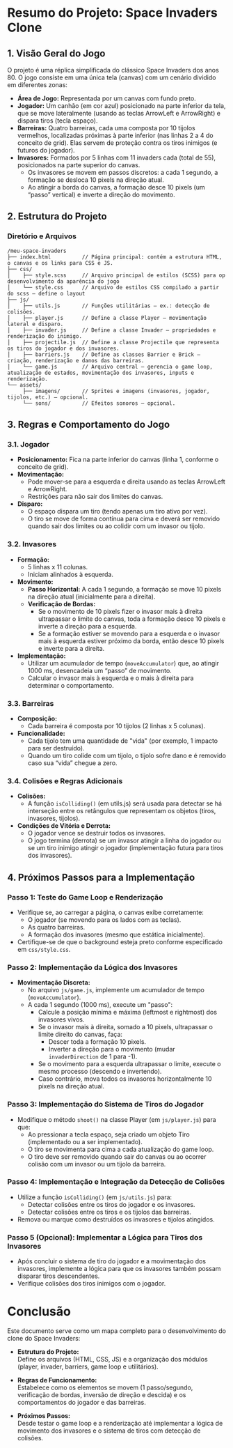 # Resumo do Projeto: Space Invaders Clone

## 1. Visão Geral do Jogo

O projeto é uma réplica simplificada do clássico Space Invaders dos anos 80. O jogo consiste em uma única tela (canvas) com um cenário dividido em diferentes zonas:

- **Área de Jogo:** Representada por um canvas com fundo preto.
- **Jogador:** Um canhão (em cor azul) posicionado na parte inferior da tela, que se move lateralmente (usando as teclas ArrowLeft e ArrowRight) e dispara tiros (tecla espaço).
- **Barreiras:** Quatro barreiras, cada uma composta por 10 tijolos vermelhos, localizadas próximas à parte inferior (nas linhas 2 a 4 do conceito de grid). Elas servem de proteção contra os tiros inimigos (e futuros do jogador).
- **Invasores:** Formados por 5 linhas com 11 invaders cada (total de 55), posicionados na parte superior do canvas.  
  - Os invasores se movem em passos discretos: a cada 1 segundo, a formação se desloca 10 pixels na direção atual.
  - Ao atingir a borda do canvas, a formação desce 10 pixels (um “passo” vertical) e inverte a direção do movimento.

## 2. Estrutura do Projeto

### Diretório e Arquivos

```
/meu-space-invaders
├── index.html          // Página principal: contém a estrutura HTML, o canvas e os links para CSS e JS.
├── css/
│    ├── style.scss     // Arquivo principal de estilos (SCSS) para op desenvolvimento da aparência do jogo
│    └── style.css      // Arquivo de estilos CSS compilado a partir do scss – define o layout
├── js/
│    ├── utils.js       // Funções utilitárias – ex.: detecção de colisões.
│    ├── player.js      // Define a classe Player – movimentação lateral e disparo.
│    ├── invader.js     // Define a classe Invader – propriedades e renderização do inimigo.
│    ├── projectile.js  // Define a classe Projectile que representa os tiros do jogador e dos invasores.
│    ├── barriers.js    // Define as classes Barrier e Brick – criação, renderização e danos das barreiras.
│    └── game.js        // Arquivo central – gerencia o game loop, atualização de estados, movimentação dos invasores, inputs e renderização.
└── assets/
     ├── imagens/       // Sprites e imagens (invasores, jogador, tijolos, etc.) – opcional.
     └── sons/          // Efeitos sonoros – opcional.
```

## 3. Regras e Comportamento do Jogo

### 3.1. Jogador

- **Posicionamento:** Fica na parte inferior do canvas (linha 1, conforme o conceito de grid).
- **Movimentação:**  
  - Pode mover-se para a esquerda e direita usando as teclas ArrowLeft e ArrowRight.
  - Restrições para não sair dos limites do canvas.
- **Disparo:**  
  - O espaço dispara um tiro (tendo apenas um tiro ativo por vez).
  - O tiro se move de forma contínua para cima e deverá ser removido quando sair dos limites ou ao colidir com um invasor ou tijolo.

### 3.2. Invasores

- **Formação:**  
  - 5 linhas x 11 colunas.
  - Iniciam alinhados à esquerda.
- **Movimento:**  
  - **Passo Horizontal:** A cada 1 segundo, a formação se move 10 pixels na direção atual (inicialmente para a direita).
  - **Verificação de Bordas:**  
    - Se o movimento de 10 pixels fizer o invasor mais à direita ultrapassar o limite do canvas, toda a formação desce 10 pixels e inverte a direção para a esquerda.
    - Se a formação estiver se movendo para a esquerda e o invasor mais à esquerda estiver próximo da borda, então desce 10 pixels e inverte para a direita.
- **Implementação:**  
  - Utilizar um acumulador de tempo (`moveAccumulator`) que, ao atingir 1000 ms, desencadeia um “passo” de movimento.
  - Calcular o invasor mais à esquerda e o mais à direita para determinar o comportamento.

### 3.3. Barreiras

- **Composição:**  
  - Cada barreira é composta por 10 tijolos (2 linhas x 5 colunas).
- **Funcionalidade:**  
  - Cada tijolo tem uma quantidade de "vida" (por exemplo, 1 impacto para ser destruído).
  - Quando um tiro colide com um tijolo, o tijolo sofre dano e é removido caso sua “vida” chegue a zero.

### 3.4. Colisões e Regras Adicionais

- **Colisões:**  
  - A função `isColliding()` (em utils.js) será usada para detectar se há interseção entre os retângulos que representam os objetos (tiros, invasores, tijolos).
- **Condições de Vitória e Derrota:**  
  - O jogador vence se destruir todos os invasores.
  - O jogo termina (derrota) se um invasor atingir a linha do jogador ou se um tiro inimigo atingir o jogador (implementação futura para tiros dos invasores).

## 4. Próximos Passos para a Implementação

### Passo 1: Teste do Game Loop e Renderização
- Verifique se, ao carregar a página, o canvas exibe corretamente:
  - O jogador (se movendo para os lados com as teclas).
  - As quatro barreiras.
  - A formação dos invasores (mesmo que estática inicialmente).
- Certifique-se de que o background esteja preto conforme especificado em `css/style.css`.

### Passo 2: Implementação da Lógica dos Invasores
- **Movimentação Discreta:**  
  - No arquivo `js/game.js`, implemente um acumulador de tempo (`moveAccumulator`).
  - A cada 1 segundo (1000 ms), execute um "passo":
    - Calcule a posição mínima e máxima (leftmost e rightmost) dos invasores vivos.
    - Se o invasor mais à direita, somado a 10 pixels, ultrapassar o limite direito do canvas, faça:
      - Descer toda a formação 10 pixels.
      - Inverter a direção para o movimento (mudar `invaderDirection` de 1 para -1).
    - Se o movimento para a esquerda ultrapassar o limite, execute o mesmo processo (descendo e invertendo).
    - Caso contrário, mova todos os invasores horizontalmente 10 pixels na direção atual.
  
### Passo 3: Implementação do Sistema de Tiros do Jogador
- Modifique o método `shoot()` na classe Player (em `js/player.js`) para que:
  - Ao pressionar a tecla espaço, seja criado um objeto Tiro (implementado ou a ser implementado).
  - O tiro se movimenta para cima a cada atualização do game loop.
  - O tiro deve ser removido quando sair do canvas ou ao ocorrer colisão com um invasor ou um tijolo da barreira.

### Passo 4: Implementação e Integração da Detecção de Colisões
- Utilize a função `isColliding()` (em `js/utils.js`) para:
  - Detectar colisões entre os tiros do jogador e os invasores.
  - Detectar colisões entre os tiros e os tijolos das barreiras.
- Remova ou marque como destruídos os invasores e tijolos atingidos.

### Passo 5 (Opcional): Implementar a Lógica para Tiros dos Invasores
- Após concluir o sistema de tiro do jogador e a movimentação dos invasores, implemente a lógica para que os invasores também possam disparar tiros descendentes.
- Verifique colisões dos tiros inimigos com o jogador.


# Conclusão

Este documento serve como um mapa completo para o desenvolvimento do clone do Space Invaders:

- **Estrutura do Projeto:**  
  Define os arquivos (HTML, CSS, JS) e a organização dos módulos (player, invader, barriers, game loop e utilitários).
  
- **Regras de Funcionamento:**  
  Estabelece como os elementos se movem (1 passo/segundo, verificação de bordas, inversão de direção e descida) e os comportamentos do jogador e das barreiras.
  
- **Próximos Passos:**  
  Desde testar o game loop e a renderização até implementar a lógica de movimento dos invasores e o sistema de tiros com detecção de colisões.


  
